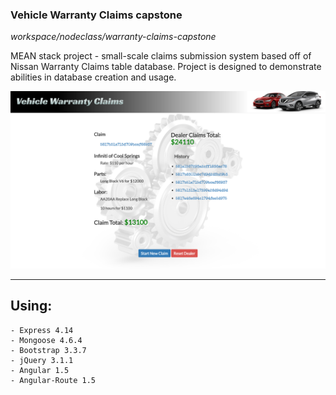 ### Vehicle Warranty Claims capstone

*workspace/nodeclass/warranty-claims-capstone*

MEAN stack project - small-scale claims submission system based off of Nissan Warranty Claims table database. Project is designed to demonstrate abilities in database creation and usage.

![Warranty Claims](/public/img/screenshot.png?raw=true "warranty claims screenshot")

***
## Using:

    - Express 4.14
    - Mongoose 4.6.4
    - Bootstrap 3.3.7
    - jQuery 3.1.1
    - Angular 1.5
    - Angular-Route 1.5